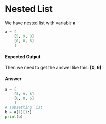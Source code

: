 # Nested List
We have nested list with variable **a**
```python
a = [
    [5, 9, 8],
    [0, 0, 6]
    ]
```
#### Expected Output
Then we need to get the answer like this:
**[0, 6]**

#### Answer
```python
a = [
    [5, 9, 8],
    [0, 0, 6]
    ]
# subsetting list
b = a[1][1:]
print(b)

